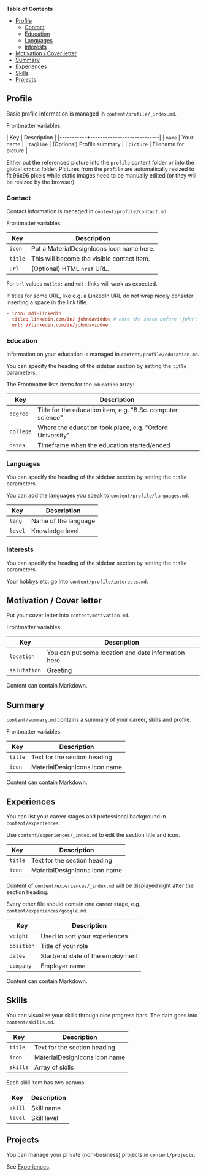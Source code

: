 **Table of Contents**

- [Profile](#profile)
    - [Contact](#contact)
    - [Education](#education)
    - [Languages](#languages)
    - [Interests](#interests)
- [Motivation / Cover letter](#motivation--cover-letter)
- [Summary](#summary)
- [Experiences](#experiences)
- [Skills](#skills)
- [Projects](#projects)

## Profile

Basic profile information is managed in `content/profile/_index.md`.

Frontmatter variables:

| Key       | Description                |
|-----------+----------------------------|
| `name`    | Your name                  |
| `tagline` | (Optional) Profile summary |
| `picture` | Filename for picture       |

Either put the referenced picture into the `profile` content folder or into the global `static` folder.
Pictures from the `profile` are automatically resized to fit 96x96 pixels while static images need to be manually edited (or they will be resized by the browser).

### Contact

Contact information is managed in `content/profile/contact.md`.

Frontmatter variables:

| Key      | Description                                |
|----------|--------------------------------------------|
| `icon`   | Put a MaterialDesignIcons icon name here.  |
| `title`  | This will become the visible contact item. |
| `url`    | (Optional) HTML `href` URL.                |

For `url` values `mailto:` and `tel:` links will work as expected.

If titles for some URL, like e.g. a LinkedIn URL do not wrap nicely consider inserting a space in the link title.

```toml
- icon: mdi-linkedin
  title: linkedin.com/in/ johndaviddoe # note the space before "john"!
  url: //linkedin.com/in/johndaviddoe
```

### Education

Information on your education is managed in `content/profile/education.md`.

You can specify the heading of the sidebar section by setting the `title` parameters.

The Frontmatter lists items for the `education` array:

| Key       | Description                                                 |
|-----------|-------------------------------------------------------------|
| `degree`  | Title for the education item, e.g. "B.Sc. computer science" |
| `college` | Where the education took place, e.g. "Oxford University"    |
| `dates`   | Timeframe when the education started/ended                  |

### Languages

You can specify the heading of the sidebar section by setting the `title` parameters.

You can add the languages you speak to `content/profile/languages.md`.

| Key     | Description          |
|---------|----------------------|
| `lang`  | Name of the language |
| `level` | Knowledge level      |

### Interests

You can specify the heading of the sidebar section by setting the `title` parameters.

Your hobbys etc. go into `content/profile/interests.md`.


## Motivation / Cover letter

Put your cover letter into `content/motivation.md`.

Frontmatter variables:

| Key          | Description                                         |
|--------------|-----------------------------------------------------|
| `location`   | You can put some location and date information here |
| `salutation` | Greeting                                            |

Content can contain Markdown.

## Summary

`content/summary.md` contains a summary of your career, skills and profile.

Frontmatter variables:

| Key     | Description                   |
|---------|-------------------------------|
| `title` | Text for the section heading  |
| `icon`  | MaterialDesignIcons icon name |

Content can contain Markdown.

## Experiences

You can list your career stages and professional background in `content/experiences`.

Use `content/experiences/_index.md` to edit the section title and icon.

| Key     | Description                   |
|---------|-------------------------------|
| `title` | Text for the section heading  |
| `icon`  | MaterialDesignIcons icon name |

Content of `content/experiences/_index.md` will be displayed right after the section heading.

Every other file should contain one career stage, e.g. `content/experiences/google.md`.

| Key        | Description                      |
|------------|----------------------------------|
| `weight`   | Used to sort your experiences    |
| `position` | Title of your role               |
| `dates`    | Start/end date of the employment |
| `company`  | Employer name                    |

Content can contain Markdown.

## Skills

You can visualize your skills through nice progress bars.
The data goes into `content/skills.md`.

| Key       | Description                   |
|-----------|-------------------------------|
| `title`   | Text for the section heading  |
| `icon`    | MaterialDesignIcons icon name |
| `skills`  | Array of skills               |

Each skill item has two params:

| Key       | Description |
|-----------|-------------|
| `skill`   | Skill name  |
| `level`   | Skill level |


## Projects

You can manage your private (non-business) projects in `content/projects`.

See [Experiences](#Experiences).

